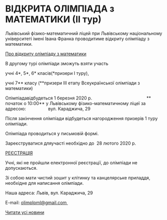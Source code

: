 # ВІДКРИТА ОЛІМПІАДА з МАТЕМАТИКИ (ІІ тур)

Львівський фізико-математичний ліцей при Львівському національному університеті імені Івана Франка проводитиме відкриту олімпіаду з математики.

[Про відкриту олімпіаду з математики](/files/blog/відкрита-олімпіада-з-математики-іі-тур/про-відкриту-олімпіаду-з-математики.doc)

В другому турі олімпіади зможуть взяти участь

учні 4*, 5*, 6* класів(*призери I туру),

учні 7** класу (**призери III етапу Всеукраїнської олімпіади з математики)

Олімпіадавідбудеться 1 березня 2020 р.                                            **  початок о 10:00**
у Львівському фізико-математичному ліцеї за адресою:                  вул. Караджича, 29

Після закінчення олімпіади відбудеться нагородження призерів 1 туру олімпіади.

Олімпіада проводиться у письмовій формі.

Зареєструватися дляучасті необхідно до  28 лютого 2020 р.

[РЕЄСТРАЦІЯ](https://docs.google.com/forms/d/1d3C6_14thWWTLLHRlYbFt3gGEslpDNTha4GCAvaFk0c/edit)

Учні, які не пройшли електронної реєстрації, до олімпіади не допускаються.

Зі собою мати чистий зошит у клітинку та канцелярське приладдя, необхідне для написання олімпіади.

Наша адреса: Львів, вул. Караджича, 29

E-mail: [olimplpml@gmail.com ](mailto:olimplpml@gmail.com)

[Читати усі новини](/news)

